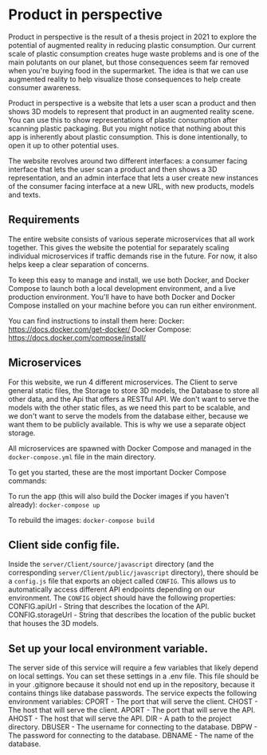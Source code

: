 # Product in perspective
Product in perspective is the result of a thesis project in 2021 to explore the
potential of augmented reality in reducing plastic consumption. Our current
scale of plastic consumption creates huge waste problems and is one of the main
polutants on our planet, but those consequences seem far removed when you're
buying food in the supermarket. The idea is that we can use augmented reality
to help visualize those consequences to help create consumer awareness.

Product in perspective is a website that lets a user scan a product and then
shows 3D models to represent that product in an augmented reality scene. You can
use this to show representations of plastic consumption after scanning plastic
packaging. But you might notice that nothing about this app is inherently about
plastic consumption. This is done intentionally, to open it up to other
potential uses.

The website revolves around two different interfaces: a consumer facing
interface that lets the user scan a product and then shows a 3D representation,
and an admin interface that lets a user create new instances of the consumer
facing interface at a new URL, with new products, models and texts.

## Requirements
The entire website consists of various seperate microservices that all work
together. This gives the website the potential for separately scaling individual
microservices if traffic demands rise in the future. For now, it also helps keep
a clear separation of concerns.

To keep this easy to manage and install, we use both Docker, and Docker Compose
to launch both a local development environment, and a live production
environment. You'll have to have both Docker and Docker Compose installed on
your machine before you can run either environment.

You can find instructions to install them here:
Docker:           https://docs.docker.com/get-docker/
Docker Compose:   https://docs.docker.com/compose/install/

## Microservices
For this website, we run 4 different microservices. The Client to serve general
static files, the Storage to store 3D models, the Database to store all other
data, and the Api that offers a RESTful API. We don't want to serve the models
with the other static files, as we need this part to be scalable, and we don't
want to serve the models from the database either, because we want them to be
publicly available. This is why we use a separate object storage.

All microservices are spawned with Docker Compose and managed in the
`docker-compose.yml` file in the main directory.

To get you started, these are the most important Docker Compose commands:

To run the app (this will also build the Docker images if you haven't already):
`docker-compose up`

To rebuild the images:
`docker-compose build`

## Client side config file.
Inside the `server/Client/source/javascript` directory (and the corresponding
`server/Client/public/javascript` directory), there should be a `config.js` file
that exports an object called `CONFIG`. This allows us to automatically access
different API endpoints depending on our environment. The `CONFIG` object should
have the following properties:
CONFIG.apiUrl       - String that describes the location of the API.
CONFIG.storageUrl   - String that describes the location of the public bucket
                      that houses the 3D models.

## Set up your local environment variable.
The server side of this service will require a few variables that likely depend
on local settings. You can set these settings in a .env file. This file should
be in your .gitignore because it should not end up in the repository, because it
contains things like database passwords. The service expects the following
environment variables:
CPORT   - The port that will serve the client.
CHOST   - The host that will serve the client.
APORT   - The port that will serve the API.
AHOST   - The host that will serve the API.
DIR     - A path to the project directory.
DBUSER  - The username for connecting to the database.
DBPW    - The password for connecting to the database.
DBNAME  - The name of the database.
